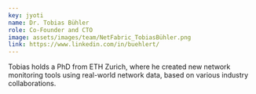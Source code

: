 ```yaml
---
key: jyoti
name: Dr. Tobias Bühler
role: Co-Founder and CTO
image: assets/images/team/NetFabric_TobiasBühler.png
link: https://www.linkedin.com/in/buehlert/
---
```


Tobias holds a PhD from ETH Zurich, where he created new network monitoring
tools using real-world network data, based on various industry collaborations.
